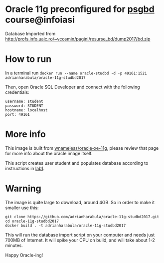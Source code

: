 # Oracle 11g preconfigured for [psgbd](https://profs.info.uaic.ro/~vcosmin/bd) course@infoiasi
Database Imported from http://profs.info.uaic.ro/~vcosmin/pagini/resurse_bd/dump2017/bd.zip

# How to run
In a terminal run
`docker run --name oracle-studbd -d -p 49161:1521 adrianharabula/oracle-11g-studbd2017`

Then, open Oracle SQL Developer and connect with the following credentials:

```
username: student
password: STUDENT
hostname: localhost
port: 49161
```

# More info
This image is built from [wnameless/oracle-xe-11g](https://hub.docker.com/r/wnameless/oracle-xe-11g/), please review that page for more info about the oracle image itself.

This script creates user student and populates database according to instructions in [lab1](http://profs.info.uaic.ro/~vcosmin/pagini/resurse_bd/laborator_psgbd_2017/laborator1.pdf).

# Warning
The image is quite large to download, around 4GB. So in order to make it smaller use this:

```
git clone https://github.com/adrianharabula/oracle-11g-studbd2017.git
cd oracle-11g-studbd2017
docker build . -t adrianharabula/oracle-11g-studbd2017
```

This will run the database import script on your computer and needs just 700MB of Internet. It will spike your CPU on build, and will take about 1-2 minutes.

Happy Oracle-ing!
